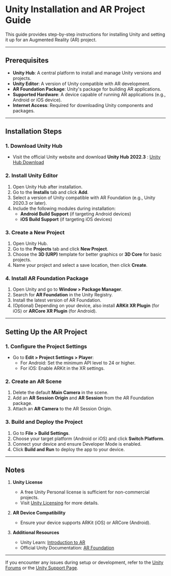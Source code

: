 # Unity Installation and AR Project Guide

This guide provides step-by-step instructions for installing Unity and setting it up for an Augmented Reality (AR) project.

---

## Prerequisites
- **Unity Hub**: A central platform to install and manage Unity versions and projects.
- **Unity Editor**: A version of Unity compatible with AR development.
- **AR Foundation Package**: Unity's package for building AR applications.
- **Supported Hardware**: A device capable of running AR applications (e.g., Android or iOS device).
- **Internet Access**: Required for downloading Unity components and packages.

---

## Installation Steps

### 1. Download Unity Hub
- Visit the official Unity website and download **Unity Hub 2022.3** :
  [Unity Hub Download](https://unity.com/download)

### 2. Install Unity Editor
1. Open Unity Hub after installation.
2. Go to the **Installs** tab and click **Add**.
3. Select a version of Unity compatible with AR Foundation (e.g., Unity 2020.3 or later).
4. Include the following modules during installation:
   - **Android Build Support** (if targeting Android devices)
   - **iOS Build Support** (if targeting iOS devices)

### 3. Create a New Project
1. Open Unity Hub.
2. Go to the **Projects** tab and click **New Project**.
3. Choose the **3D (URP)** template for better graphics or **3D Core** for basic projects.
4. Name your project and select a save location, then click **Create**.

### 4. Install AR Foundation Package
1. Open Unity and go to **Window > Package Manager**.
2. Search for **AR Foundation** in the Unity Registry.
3. Install the latest version of AR Foundation.
4. (Optional) Depending on your device, also install **ARKit XR Plugin** (for iOS) or **ARCore XR Plugin** (for Android).

---

## Setting Up the AR Project

### 1. Configure the Project Settings
- Go to **Edit > Project Settings > Player**:
  - For Android: Set the minimum API level to 24 or higher.
  - For iOS: Enable ARKit in the XR settings.

### 2. Create an AR Scene
1. Delete the default **Main Camera** in the scene.
2. Add an **AR Session Origin** and **AR Session** from the AR Foundation package.
3. Attach an **AR Camera** to the AR Session Origin.

### 3. Build and Deploy the Project
1. Go to **File > Build Settings**.
2. Choose your target platform (Android or iOS) and click **Switch Platform**.
3. Connect your device and ensure Developer Mode is enabled.
4. Click **Build and Run** to deploy the app to your device.

---

## Notes
1. **Unity License**
   - A free Unity Personal license is sufficient for non-commercial projects.
   - Visit [Unity Licensing](https://unity.com/unity-licenses) for more details.

2. **AR Device Compatibility**
   - Ensure your device supports ARKit (iOS) or ARCore (Android).

3. **Additional Resources**
   - Unity Learn: [Introduction to AR](https://learn.unity.com/)
   - Official Unity Documentation: [AR Foundation](https://docs.unity3d.com/Packages/com.unity.xr.arfoundation@latest)

---

If you encounter any issues during setup or development, refer to the [Unity Forums](https://forum.unity.com/) or the [Unity Support Page](https://support.unity.com/).
